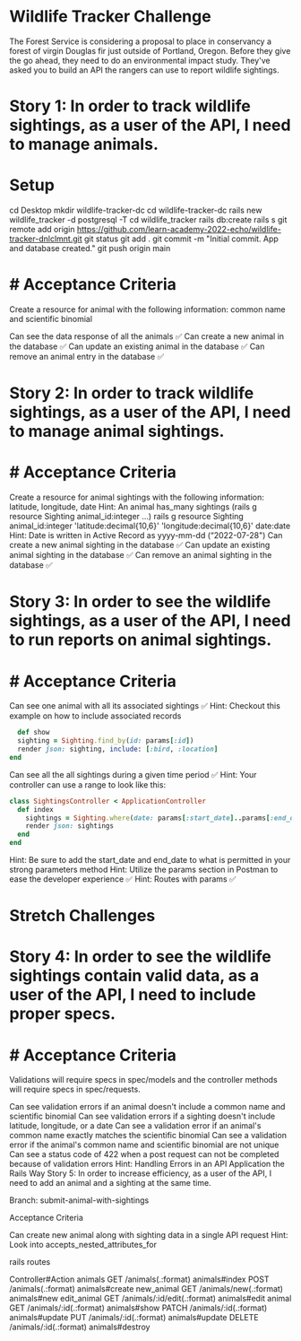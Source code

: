 # Wildlife Tracker Challenge
The Forest Service is considering a proposal to place in conservancy a forest of virgin Douglas fir just outside of Portland, Oregon. Before they give the go ahead, they need to do an environmental impact study. They've asked you to build an API the rangers can use to report wildlife sightings.

# Story 1: In order to track wildlife sightings, as a user of the API, I need to manage animals.

# Setup
cd Desktop
mkdir wildlife-tracker-dc
cd wildlife-tracker-dc
rails new wildlife_tracker -d postgresql -T
cd wildlife_tracker
rails db:create
rails s
git remote add origin https://github.com/learn-academy-2022-echo/wildlife-tracker-dnlclmnt.git
git status
git add .
git commit -m "Initial commit. App and database created."
git push origin main

<!-- Branch: animal-crud-actions -->

# # Acceptance Criteria
Create a resource for animal with the following information: common name and scientific binomial
<!-- git checkout -b animal-crud-actions -->
<!-- rails g resource Animal common_name:string binomial:string -->
<!-- git checkout -b animal-crud-actions -->
<!-- bundle add rspec-rails -->
<!-- rails generate rspec:install -->
Can see the data response of all the animals ✅
Can create a new animal in the database ✅
Can update an existing animal in the database ✅
Can remove an animal entry in the database ✅



# Story 2: In order to track wildlife sightings, as a user of the API, I need to manage animal sightings.

<!-- Branch: sighting-crud-actions -->

# # Acceptance Criteria

Create a resource for animal sightings with the following information: latitude, longitude, date
Hint: An animal has_many sightings (rails g resource Sighting animal_id:integer ...)
  rails g resource Sighting animal_id:integer 'latitude:decimal{10,6}' 'longitude:decimal{10,6}' date:date
Hint: Date is written in Active Record as yyyy-mm-dd (“2022-07-28")
Can create a new animal sighting in the database ✅
Can update an existing animal sighting in the database ✅
Can remove an animal sighting in the database ✅



# Story 3: In order to see the wildlife sightings, as a user of the API, I need to run reports on animal sightings.

<!-- Branch: animal-sightings-reports -->

# # Acceptance Criteria

Can see one animal with all its associated sightings ✅
Hint: Checkout this example on how to include associated records
```ruby
  def show
  sighting = Sighting.find_by(id: params[:id])
  render json: sighting, include: [:bird, :location]
end
```
Can see all the all sightings during a given time period ✅
Hint: Your controller can use a range to look like this:
```ruby
class SightingsController < ApplicationController
  def index
    sightings = Sighting.where(date: params[:start_date]..params[:end_date])
    render json: sightings
  end
end
```
Hint: Be sure to add the start_date and end_date to what is permitted in your strong parameters method
Hint: Utilize the params section in Postman to ease the developer experience ✅
Hint: Routes with params ✅



# Stretch Challenges

# Story 4: In order to see the wildlife sightings contain valid data, as a user of the API, I need to include proper specs.

<!-- Branch: animal-sightings-specs -->

# # Acceptance Criteria
Validations will require specs in spec/models and the controller methods will require specs in spec/requests.

Can see validation errors if an animal doesn't include a common name and scientific binomial
Can see validation errors if a sighting doesn't include latitude, longitude, or a date
Can see a validation error if an animal's common name exactly matches the scientific binomial
Can see a validation error if the animal's common name and scientific binomial are not unique
Can see a status code of 422 when a post request can not be completed because of validation errors
Hint: Handling Errors in an API Application the Rails Way
Story 5: In order to increase efficiency, as a user of the API, I need to add an animal and a sighting at the same time.

Branch: submit-animal-with-sightings

Acceptance Criteria

Can create new animal along with sighting data in a single API request
Hint: Look into accepts_nested_attributes_for


rails routes

Controller#Action
    animals GET    /animals(.:format)   animals#index
            POST   /animals(.:format)   animals#create
    new_animal GET    /animals/new(.:format)   animals#new
    edit_animal GET    /animals/:id/edit(.:format)  animals#edit
    animal GET    /animals/:id(.:format)    animals#show
           PATCH  /animals/:id(.:format)    animals#update
           PUT    /animals/:id(.:format)    animals#update
           DELETE /animals/:id(.:format)    animals#destroy